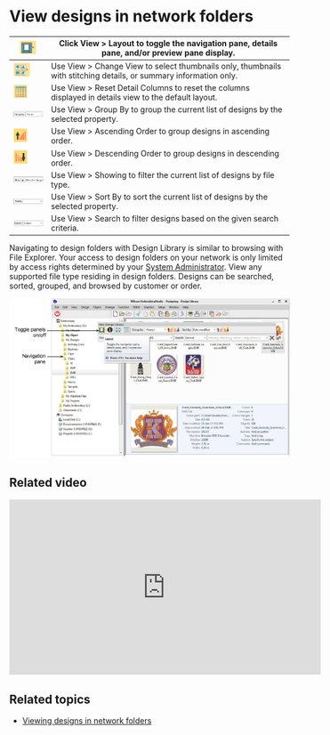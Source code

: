 # View designs in network folders

| ![Layout.png](assets/Layout.png)                       | Click View > Layout to toggle the navigation pane, details pane, and/or preview pane display.                     |
| ------------------------------------------------------ | ----------------------------------------------------------------------------------------------------------------- |
| ![ChangeView.png](assets/ChangeView.png)               | Use View > Change View to select thumbnails only, thumbnails with stitching details, or summary information only. |
| ![ResetDetailColumn.png](assets/ResetDetailColumn.png) | Use View > Reset Detail Columns to reset the columns displayed in details view to the default layout.             |
| ![GroupBy.png](assets/GroupBy.png)                     | Use View > Group By to group the current list of designs by the selected property.                                |
| ![AscendingOrder.png](assets/AscendingOrder.png)       | Use View > Ascending Order to group designs in ascending order.                                                   |
| ![DescendingOrder.png](assets/DescendingOrder.png)     | Use View > Descending Order to group designs in descending order.                                                 |
| ![Showing.png](assets/Showing.png)                     | Use View > Showing to filter the current list of designs by file type.                                            |
| ![SortBy.png](assets/SortBy.png)                       | Use View > Sort By to sort the current list of designs by the selected property.                                  |
| ![Search.png](assets/Search.png)                       | Use View > Search to filter designs based on the given search criteria.                                           |

Navigating to design folders with Design Library is similar to browsing with File Explorer. Your access to design folders on your network is only limited by access rights determined by your [System Administrator](../../glossary/glossary). View any supported file type residing in design folders. Designs can be searched, sorted, grouped, and browsed by customer or order.

![DesignLibraryView-1.png](assets/DesignLibraryView-1.png)

## Related video

<iframe src="https://www.youtube.com/embed/FDZ50HBWeic" frameborder="0" 
		 allow="accelerometer; autoplay; encrypted-media; gyroscope; picture-in-picture" 
		 allowfullscreen="" style="width: 560px; height: 315px;">

</iframe>

## Related topics

- [Viewing designs in network folders](../../Management/manage_designs/Viewing_designs_in_network_folders)
